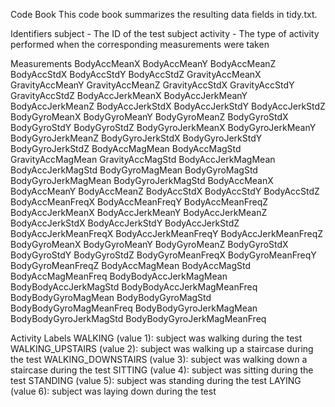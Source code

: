 Code Book
This code book summarizes the resulting data fields in tidy.txt.

Identifiers
subject - The ID of the test subject
activity - The type of activity performed when the corresponding measurements were taken

Measurements
BodyAccMeanX
BodyAccMeanY
BodyAccMeanZ
BodyAccStdX
BodyAccStdY
BodyAccStdZ
GravityAccMeanX
GravityAccMeanY
GravityAccMeanZ
GravityAccStdX
GravityAccStdY
GravityAccStdZ
BodyAccJerkMeanX
BodyAccJerkMeanY
BodyAccJerkMeanZ
BodyAccJerkStdX
BodyAccJerkStdY
BodyAccJerkStdZ
BodyGyroMeanX
BodyGyroMeanY
BodyGyroMeanZ
BodyGyroStdX
BodyGyroStdY
BodyGyroStdZ
BodyGyroJerkMeanX
BodyGyroJerkMeanY
BodyGyroJerkMeanZ
BodyGyroJerkStdX
BodyGyroJerkStdY
BodyGyroJerkStdZ
BodyAccMagMean
BodyAccMagStd
GravityAccMagMean
GravityAccMagStd
BodyAccJerkMagMean
BodyAccJerkMagStd
BodyGyroMagMean
BodyGyroMagStd
BodyGyroJerkMagMean
BodyGyroJerkMagStd
BodyAccMeanX
BodyAccMeanY
BodyAccMeanZ
BodyAccStdX
BodyAccStdY
BodyAccStdZ
BodyAccMeanFreqX
BodyAccMeanFreqY
BodyAccMeanFreqZ
BodyAccJerkMeanX
BodyAccJerkMeanY
BodyAccJerkMeanZ
BodyAccJerkStdX
BodyAccJerkStdY
BodyAccJerkStdZ
BodyAccJerkMeanFreqX
BodyAccJerkMeanFreqY
BodyAccJerkMeanFreqZ
BodyGyroMeanX
BodyGyroMeanY
BodyGyroMeanZ
BodyGyroStdX
BodyGyroStdY
BodyGyroStdZ
BodyGyroMeanFreqX
BodyGyroMeanFreqY
BodyGyroMeanFreqZ
BodyAccMagMean
BodyAccMagStd
BodyAccMagMeanFreq
BodyBodyAccJerkMagMean
BodyBodyAccJerkMagStd
BodyBodyAccJerkMagMeanFreq
BodyBodyGyroMagMean
BodyBodyGyroMagStd
BodyBodyGyroMagMeanFreq
BodyBodyGyroJerkMagMean
BodyBodyGyroJerkMagStd
BodyBodyGyroJerkMagMeanFreq

Activity Labels
WALKING (value 1): subject was walking during the test
WALKING_UPSTAIRS (value 2): subject was walking up a staircase during the test
WALKING_DOWNSTAIRS (value 3): subject was walking down a staircase during the test
SITTING (value 4): subject was sitting during the test
STANDING (value 5): subject was standing during the test
LAYING (value 6): subject was laying down during the test
